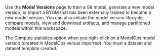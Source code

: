 Use the **Model Versions** page to train a Git model, generate a new model version, or import a BYOM that has been externally trained to become a new model version. You can also initiate the model version lifecycle, compare models, view and download artifacts, and manage partitioned models within this workspace.

The Compute statistics option when you right-click on a ModelOps model version (created in ModelOps versus imported). You must a dataset and dataset template created.

